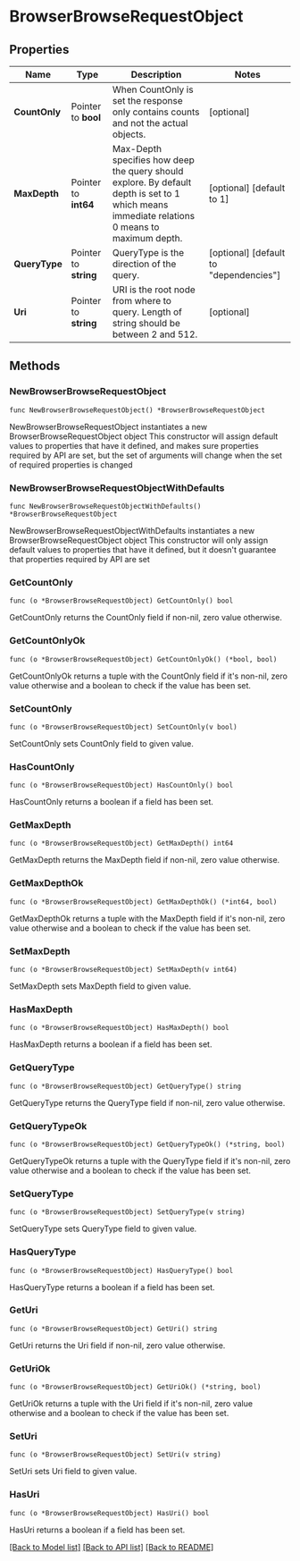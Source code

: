 # BrowserBrowseRequestObject

## Properties

Name | Type | Description | Notes
------------ | ------------- | ------------- | -------------
**CountOnly** | Pointer to **bool** | When CountOnly is set the response only contains counts and not the actual objects. | [optional] 
**MaxDepth** | Pointer to **int64** | Max-Depth specifies how deep the query should explore. By default depth is set to 1 which means immediate relations 0 means to maximum depth. | [optional] [default to 1]
**QueryType** | Pointer to **string** | QueryType is the direction of the query. | [optional] [default to "dependencies"]
**Uri** | Pointer to **string** | URI is the root node from where to query. Length of string should be between 2 and 512. | [optional] 

## Methods

### NewBrowserBrowseRequestObject

`func NewBrowserBrowseRequestObject() *BrowserBrowseRequestObject`

NewBrowserBrowseRequestObject instantiates a new BrowserBrowseRequestObject object
This constructor will assign default values to properties that have it defined,
and makes sure properties required by API are set, but the set of arguments
will change when the set of required properties is changed

### NewBrowserBrowseRequestObjectWithDefaults

`func NewBrowserBrowseRequestObjectWithDefaults() *BrowserBrowseRequestObject`

NewBrowserBrowseRequestObjectWithDefaults instantiates a new BrowserBrowseRequestObject object
This constructor will only assign default values to properties that have it defined,
but it doesn't guarantee that properties required by API are set

### GetCountOnly

`func (o *BrowserBrowseRequestObject) GetCountOnly() bool`

GetCountOnly returns the CountOnly field if non-nil, zero value otherwise.

### GetCountOnlyOk

`func (o *BrowserBrowseRequestObject) GetCountOnlyOk() (*bool, bool)`

GetCountOnlyOk returns a tuple with the CountOnly field if it's non-nil, zero value otherwise
and a boolean to check if the value has been set.

### SetCountOnly

`func (o *BrowserBrowseRequestObject) SetCountOnly(v bool)`

SetCountOnly sets CountOnly field to given value.

### HasCountOnly

`func (o *BrowserBrowseRequestObject) HasCountOnly() bool`

HasCountOnly returns a boolean if a field has been set.

### GetMaxDepth

`func (o *BrowserBrowseRequestObject) GetMaxDepth() int64`

GetMaxDepth returns the MaxDepth field if non-nil, zero value otherwise.

### GetMaxDepthOk

`func (o *BrowserBrowseRequestObject) GetMaxDepthOk() (*int64, bool)`

GetMaxDepthOk returns a tuple with the MaxDepth field if it's non-nil, zero value otherwise
and a boolean to check if the value has been set.

### SetMaxDepth

`func (o *BrowserBrowseRequestObject) SetMaxDepth(v int64)`

SetMaxDepth sets MaxDepth field to given value.

### HasMaxDepth

`func (o *BrowserBrowseRequestObject) HasMaxDepth() bool`

HasMaxDepth returns a boolean if a field has been set.

### GetQueryType

`func (o *BrowserBrowseRequestObject) GetQueryType() string`

GetQueryType returns the QueryType field if non-nil, zero value otherwise.

### GetQueryTypeOk

`func (o *BrowserBrowseRequestObject) GetQueryTypeOk() (*string, bool)`

GetQueryTypeOk returns a tuple with the QueryType field if it's non-nil, zero value otherwise
and a boolean to check if the value has been set.

### SetQueryType

`func (o *BrowserBrowseRequestObject) SetQueryType(v string)`

SetQueryType sets QueryType field to given value.

### HasQueryType

`func (o *BrowserBrowseRequestObject) HasQueryType() bool`

HasQueryType returns a boolean if a field has been set.

### GetUri

`func (o *BrowserBrowseRequestObject) GetUri() string`

GetUri returns the Uri field if non-nil, zero value otherwise.

### GetUriOk

`func (o *BrowserBrowseRequestObject) GetUriOk() (*string, bool)`

GetUriOk returns a tuple with the Uri field if it's non-nil, zero value otherwise
and a boolean to check if the value has been set.

### SetUri

`func (o *BrowserBrowseRequestObject) SetUri(v string)`

SetUri sets Uri field to given value.

### HasUri

`func (o *BrowserBrowseRequestObject) HasUri() bool`

HasUri returns a boolean if a field has been set.


[[Back to Model list]](../README.md#documentation-for-models) [[Back to API list]](../README.md#documentation-for-api-endpoints) [[Back to README]](../README.md)



